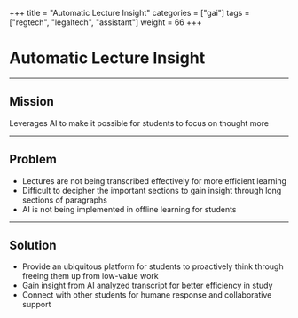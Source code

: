 +++
title = "Automatic Lecture Insight"
categories = ["gai"]
tags = ["regtech", "legaltech", "assistant"]
weight = 66
+++

# Automatic Lecture Insight

---

## Mission

Leverages AI to make it possible for students to focus on thought more

---

## Problem

- Lectures are not being transcribed effectively for more efficient learning
- Difficult to decipher the important sections to gain insight through long sections of paragraphs
- AI is not being implemented in offline learning for students

---

## Solution

- Provide an ubiquitous platform for students to proactively think through freeing them up from low-value work
- Gain insight from AI analyzed transcript for better efficiency in study
- Connect with other students for humane response and collaborative support
